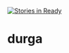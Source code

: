 [![Stories in Ready](https://badge.waffle.io/theocean154/durga.png?label=ready&title=Ready)](https://waffle.io/theocean154/durga?utm_source=badge)
# durga